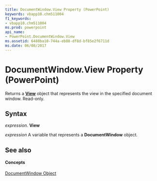 ```yaml
---
title: DocumentWindow.View Property (PowerPoint)
keywords: vbapp10.chm511004
f1_keywords:
- vbapp10.chm511004
ms.prod: powerpoint
api_name:
- PowerPoint.DocumentWindow.View
ms.assetid: 6488ba10-744a-eb88-df8d-bf85e2f6711d
ms.date: 06/08/2017
---
```



# DocumentWindow.View Property (PowerPoint)

Returns a **[View](view-object-powerpoint.md)** object that represents the view in the specified document window. Read-only.


## Syntax

 _expression_. **View**

 _expression_ A variable that represents a **DocumentWindow** object.


## See also


#### Concepts



[DocumentWindow Object](documentwindow-object-powerpoint.md)

